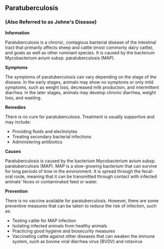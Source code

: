 ## Paratuberculosis

### (Also Referred to as Johne's Disease)

**Information**

Paratuberculosis is a chronic, contagious bacterial disease of the intestinal tract that primarily affects sheep and cattle (most commonly dairy cattle), and goats as well as other ruminant species. It is caused by the bacterium Mycobacterium avium subsp. paratuberculosis (MAP).

**Symptoms**

The symptoms of paratuberculosis can vary depending on the stage of the disease. In the early stages, animals may show no symptoms or only mild symptoms, such as weight loss, decreased milk production, and intermittent diarrhea. In the later stages, animals may develop chronic diarrhea, weight loss, and wasting.

**Remedies**

There is no cure for paratuberculosis. Treatment is usually supportive and may include:

* Providing fluids and electrolytes
* Treating secondary bacterial infections
* Administering antibiotics

**Causes**

Paratuberculosis is caused by the bacterium Mycobacterium avium subsp. paratuberculosis (MAP). MAP is a slow-growing bacterium that can survive for long periods of time in the environment. It is spread through the fecal-oral route, meaning that it can be transmitted through contact with infected animals' feces or contaminated feed or water.

**Prevention**

There is no vaccine available for paratuberculosis. However, there are some preventive measures that can be taken to reduce the risk of infection, such as:

* Testing cattle for MAP infection
* Isolating infected animals from healthy animals
* Practicing good hygiene and biosecurity measures
* Vaccinating cattle against other diseases that can weaken the immune system, such as bovine viral diarrhea virus (BVDV) and rotavirus

